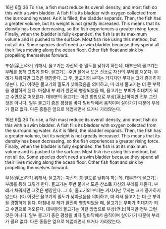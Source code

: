 16년 6월 36 To rise, a fish must reduce its overall density, and most fish do this with a swim bladder. A fish fills its bladder with oxygen collected from the surrounding water. As it is filled, the bladder expands. Then, the fish has a greater volume, but its weight is not greatly increased. This means that its density has been decreasing, so the fish experiences a greater rising force. Finally, when the bladder is fully expanded, the fish is at its maximum volume and is pushed to the surface. Most fish rise using this method, but not all do. Some species don’t need a swim bladder because they spend all their lives moving along the ocean floor. Other fish float and sink by propelling themselves forward.

부상(浮上)하기 위해서, 물고기는 자신의 총 밀도를 낮춰야 하는데, 대부분의 물고기는 부레를 통해 그렇게 한다. 물고기는 주변 물에서 모은 산소로 자신의 부레를 채운다. 부레가 채워지면 그것은 팽창한다. 그 후, 물고기의 부피는 커지지만 무게는 크게 증가하지 않는다. (C) 이것은 물고기의 밀도가 낮아졌음을 의미하고, 따 라서 물고기는 더 큰 부력을 경험하게 된다. 마침내 부 레가 완전히 팽창되었을 때, 물고기는 부피가 최대치가 되고 수면으로 떠오른다. 대부분의 물고기는 이런 방법으로 부상(浮上)하지만 전부 그런 것은 아니다. 일부 물고기 종은 평생을 바다 밑바닥에서 움직이며 살아가기 때문에 부레가 필요 없다. 다른 종들은 앞으로 헤엄치면서 뜨거나 가라앉는다.

16년 6월 36 To rise, a fish must reduce its overall density, and most fish do this with a swim bladder. A fish fills its bladder with oxygen collected from the surrounding water. As it is filled, the bladder expands. Then, the fish has a greater volume, but its weight is not greatly increased. This means that its density has been decreasing, so the fish experiences a greater rising force. Finally, when the bladder is fully expanded, the fish is at its maximum volume and is pushed to the surface. Most fish rise using this method, but not all do. Some species don’t need a swim bladder because they spend all their lives moving along the ocean floor. Other fish float and sink by propelling themselves forward.

부상(浮上)하기 위해서, 물고기는 자신의 총 밀도를 낮춰야 하는데, 대부분의 물고기는 부레를 통해 그렇게 한다. 물고기는 주변 물에서 모은 산소로 자신의 부레를 채운다. 부레가 채워지면 그것은 팽창한다. 그 후, 물고기의 부피는 커지지만 무게는 크게 증가하지 않는다. (C) 이것은 물고기의 밀도가 낮아졌음을 의미하고, 따 라서 물고기는 더 큰 부력을 경험하게 된다. 마침내 부 레가 완전히 팽창되었을 때, 물고기는 부피가 최대치가 되고 수면으로 떠오른다. 대부분의 물고기는 이런 방법으로 부상(浮上)하지만 전부 그런 것은 아니다. 일부 물고기 종은 평생을 바다 밑바닥에서 움직이며 살아가기 때문에 부레가 필요 없다. 다른 종들은 앞으로 헤엄치면서 뜨거나 가라앉는다.
